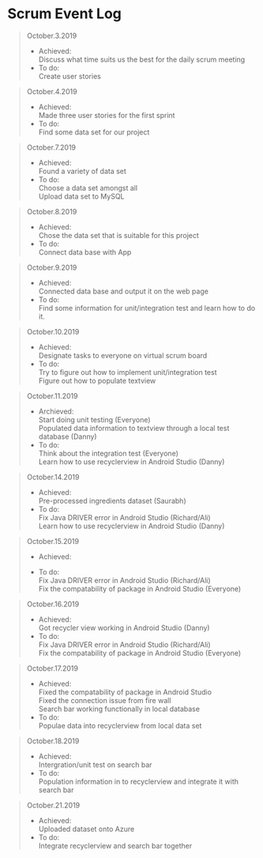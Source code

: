 # Scrum Event Log

>October.3.2019 
>* Achieved:
><br/>Discuss what time suits us the best for the daily scrum meeting
>* To do: 
><br/>Create user stories

>October.4.2019 
>* Achieved:
><br/>Made three user stories for the first sprint
>* To do: 
><br/>Find some data set for our project

>October.7.2019 
>* Achieved: 
><br/>Found a variety of data set
>* To do: 
><br/>Choose a data set amongst all
><br/>Upload data set to MySQL

>October.8.2019 
>* Achieved: 
><br/>Chose the data set that is suitable for this project
>* To do: 
><br/>Connect data base with App

>October.9.2019 
>* Achieved: 
><br/>Connected data base and output it on the web page
>* To do: 
><br/>Find some information for unit/integration test and learn how to do it.

>October.10.2019 
>* Achieved: 
><br/>Designate tasks to everyone on virtual scrum board
>* To do: 
><br/>Try to figure out how to implement unit/integration test
><br/>Figure out how to populate textview 
  
>October.11.2019 
>* Archieved:
><br/>Start doing unit testing (Everyone) 
><br/>Populated data information to textview through a local test database (Danny) 
>* To do:
><br/>Think about the integration test (Everyone) 
><br/>Learn how to use recyclerview in Android Studio (Danny) 
 
>October.14.2019 
>* Achieved: 
><br/>Pre-processed ingredients dataset (Saurabh) 
>* To do: 
><br/>Fix Java DRIVER error in Android Studio (Richard/Ali) 
><br/>Learn how to use recyclerview in Android Studio (Danny) 
  
>October.15.2019 
>* Achieved: 
>
>* To do: 
><br/> Fix Java DRIVER error in Android Studio (Richard/Ali) 
><br/> Fix the compatability of package in Android Studio (Everyone) 
  
>October.16.2019 
>* Achieved: 
><br/>Got recycler view working in Android Studio (Danny)
>* To do: 
><br/>Fix Java DRIVER error in Android Studio (Richard/Ali) 
><br/>Fix the compatability of package in Android Studio (Everyone) 

>October.17.2019 
>* Achieved:
><br/>Fixed the compatability of package in Android Studio
><br/>Fixed the connection issue from fire wall
><br/>Search bar working functionally in local database
>* To do: 
><br/>Populae data into recyclerview from local data set

>October.18.2019 
>* Achieved: 
><br/>Intergration/unit test on search bar
>* To do: 
><br/>Population information in to recyclerview and integrate it with search bar

>October.21.2019 
>* Achieved: 
><br/>Uploaded dataset onto Azure
>* To do: 
><br/>Integrate recyclerview and search bar together

<!--- Template
>October..2019 
>* Achieved: 
><br/>
>* To do: 
><br/>
--->
